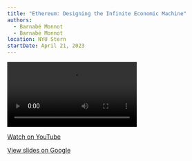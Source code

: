```yaml
---
title: "Ethereum: Designing the Infinite Economic Machine"
authors:
  - Barnabé Monnot
  - Barnabé Monnot
location: NYU Stern
startDate: April 21, 2023
---
```


<video src="https://youtu.be/oB4BBS8MsiM?t=1002"></video>

[Watch on YouTube](https://youtu.be/oB4BBS8MsiM?t=1002)

[View slides on Google](https://docs.google.com/presentation/d/1Dggy5G9I0AW0fKK3ZRjvPTe-HLUqbjiFtr5PAgPvEhg/view)
